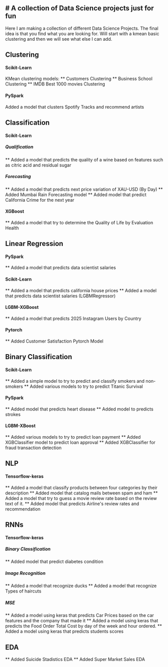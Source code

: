 ## # A collection of Data Science projects just for fun

Here I am making a collection of different Data Science Projects.
The final idea is that you find what you are looking for.
Will start with a kmean basic clustering and then we will see what else I can add.

## Clustering
#### Scikit-Learn
KMean clustering models: 
** Customers Clustering
** Business School Clustering
** IMDB Best 1000 movies Clustering

#### PySpark
Added a model that clusters Spotify Tracks and recommend artists


## Classification
#### Scikit-Learn
##### Qualification
** Added a model that predicts the quality of a wine based on features such as citric acid and residual sugar
##### Forecasting
** Added a model that predicts next price variation of XAU-USD (By Day)
** Added Mumbai Rain Forecasting model
** Added model that predict California Crime for the next year 
#### XGBoost
** Added a model that try to determine the Quality of Life by Evaluation Health

## Linear Regression
#### PySpark
** Added a model that predicts data scientist salaries
#### Scikit-Learn
** Added a model that predicts california house prices
** Added a model that predicts data scientist salaries (LGBMRegressor)
#### LGBM-XGBoost
** Added a model that predicts 2025 Instagram Users by Country
#### Pytorch
** Added Customer Satisfaction Pytorch Model

## Binary Classification
#### Scikit-Learn
** Added a simple model to try to predict and classify smokers and non-smokers
** Added various models to try to predict Titanic Survival
#### PySpark
** Added model that predicts heart disease
** Added model to predicts strokes
#### LGBM-XBoost
** Added various models to try to predict loan payment
** Added XGBClassifier model to predict loan approval
** Added XGBClassifier for fraud transaction detection

## NLP
#### Tensorflow-keras
** Added a model that classify products between four categories by their description
** Added model that catalog mails between spam and ham
** Added a model that try to guess a movie review rate based on the review text of it.
** Added model that predicts Airline's review rates and recommendation

## RNNs
#### Tensorflow-keras
##### Binary Classification
** Added model that predict diabetes condition
##### Image Recognition
** Added a model that recognize ducks
** Added a model that recognize Types of haircuts
##### MSE
** Added a model using keras that predicts Car Prices based on the car features and the company that made it
** Added a model using keras that predicts the Food Order Total Cost by day of the week and hour ordered.
** Added a model using keras that predicts students scores


## EDA
** Added Suicide Stadistics EDA
** Added Super Market Sales EDA

